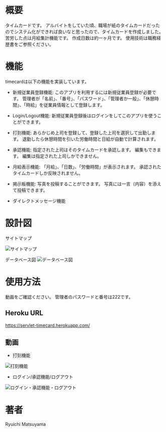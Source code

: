 # 概要
タイムカードです。
アルバイトをしていた頃、職場が紙のタイムカードだったのでシステム化ができれば良いなと思ったので、タイムカードを作成しました。
苦労した点は月給集計機能です。
作成日数は約一ヶ月です。
使用技術は職務経歴書をご参照ください。

# 機能
timecardは以下の機能を実装しています。

- 新規従業員登録機能:
このアプリを利用するには新規従業員登録が必要です。
管理者が「名前」、「番号」、「パスワード」、「管理者か一般」、「休憩時間」、「時給」を従業員情報として登録します。

- Login/Logout機能:
新規従業員登録後はログインをしてこのアプリを使うことができます。

- 打刻機能:
あらかじめ上司を登録して、登録した上司を選択して出勤します。
退勤したら休憩時間を引いた労働時間と日給が自動で計算されます。

- 承認機能:
指定された上司はそのタイムカードを承認します。
編集もできます。
編集は指定された上司しかできません。

- 月給表示機能:
「月給」、「日数」、「労働時間」が表示されます。
承認されたタイムカードしか反映されません。

- 掲示板機能:
写真を投稿することができます。
写真には一言（内容）を添えて投稿できます。

- ダイレクトメッセージ機能



# 設計図

サイトマップ

![サイトマップ](https://gyazo.com/ff365b79d5ccfc67291c1cd570249ddc/raw)


データベース図
![データベース図](https://gyazo.com/803b78e126162d6204118c53f9d15a38/raw)



# 使用方法
動画をご確認ください。
管理者のパスワードと番号は222です。

## Heroku URL
https://servlet-timecard.herokuapp.com/

## 動画
- 打刻機能

![打刻機能](https://gyazo.com/e87abd3755a15ae889266ad9d7cc4800/raw)


- ログイン/承認機能/ログアウト

![ログイン・承認機能・ログアウト](https://gyazo.com/30884fb0003cca6782fa275fa62ee5ca/raw)

# 著者
Ryuichi Matsuyama


